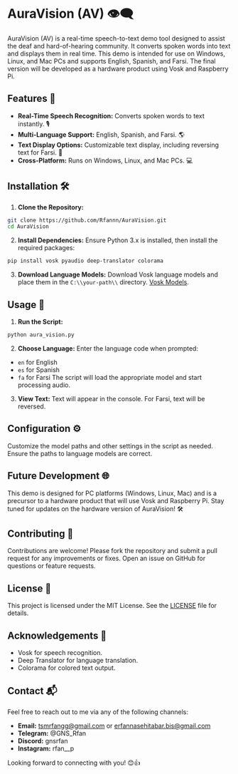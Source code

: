 
# AuraVision (AV) 👁️‍🗨️

AuraVision (AV) is a real-time speech-to-text demo tool designed to assist the deaf and hard-of-hearing community. It converts spoken words into text and displays them in real time. This demo is intended for use on Windows, Linux, and Mac PCs and supports English, Spanish, and Farsi. The final version will be developed as a hardware product using Vosk and Raspberry Pi.

## Features 🌟

- **Real-Time Speech Recognition:** Converts spoken words to text instantly. 🎙️
- **Multi-Language Support:** English, Spanish, and Farsi. 🌎
- **Text Display Options:** Customizable text display, including reversing text for Farsi. 📝
- **Cross-Platform:** Runs on Windows, Linux, and Mac PCs. 💻

## Installation 🛠️

1. **Clone the Repository:**
```bash
git clone https://github.com/Rfannn/AuraVision.git
cd AuraVision
```

2. **Install Dependencies:**
Ensure Python 3.x is installed, then install the required packages:
```bash
pip install vosk pyaudio deep-translator colorama
```

3. **Download Language Models:**
Download Vosk language models and place them in the `C:\\your-path\\` directory. [Vosk Models](https://alphacephei.com/vosk/models).

## Usage 🚀

1. **Run the Script:**
```bash
python aura_vision.py
```

2. **Choose Language:**
Enter the language code when prompted:
- `en` for English
- `es` for Spanish
- `fa` for Farsi
The script will load the appropriate model and start processing audio.

3. **View Text:**
Text will appear in the console. For Farsi, text will be reversed.

## Configuration ⚙️

Customize the model paths and other settings in the script as needed. Ensure the paths to language models are correct.

## Future Development 🌐

This demo is designed for PC platforms (Windows, Linux, Mac) and is a precursor to a hardware product that will use Vosk and Raspberry Pi. Stay tuned for updates on the hardware version of AuraVision! 🛠️

## Contributing 🤝

Contributions are welcome! Please fork the repository and submit a pull request for any improvements or fixes. Open an issue on GitHub for questions or feature requests.

## License 📜

This project is licensed under the MIT License. See the [LICENSE](LICENSE) file for details.

## Acknowledgements 🙌

- Vosk for speech recognition.
- Deep Translator for language translation.
- Colorama for colored text output.


## Contact 📬

Feel free to reach out to me via any of the following channels:

- **Email:** tsmrfangg@gmail.com or erfannasehitabar.bis@gmail.com
- **Telegram:** @GNS_Rfan
- **Discord:** gnsrfan
- **Instagram:** rfan__p

Looking forward to connecting with you! 😊👍
